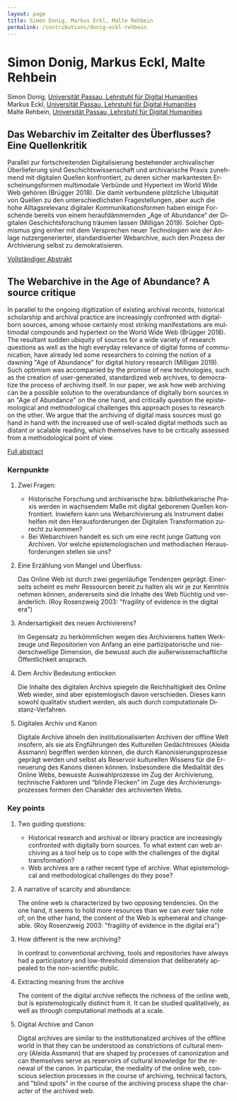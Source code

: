 ```yaml
---
layout: page
title: Simon Donig, Markus Eckl, Malte Rehbein
permalink: /contributions/donig-eckl-rehbein
---
```


# Simon Donig, Markus Eckl, Malte Rehbein

Simon Donig, [Universität Passau, Lehrstuhl für Digital Humanities](https://www.phil.uni-passau.de/dh/)<br/>
Markus Eckl, [Universität Passau, Lehrstuhl für Digital Humanities](https://www.phil.uni-passau.de/dh/)<br/>
Malte Rehbein, [Universität Passau, Lehrstuhl für Digital Humanities](https://www.phil.uni-passau.de/dh/)

<div class="language-container">
<section lang="de" markdown="1">

## Das Webarchiv im Zeitalter des Überflusses? Eine Quellenkritik

Parallel zur fortschreitenden Digitalisierung bestehender archivalischer Überlieferung sind Geschichtswissenschaft und archivarische Praxis zunehmend mit digitalen Quellen konfrontiert, zu deren sicher markantesten Erscheinungsformen multimodale Verbünde und Hypertext im World Wide Web gehören (Brügger 2018). Die damit verbundene plötzliche Ubiquität von Quellen zu den unterschiedlichsten Fragestellungen, aber auch die hohe Alltagsrelevanz digitaler Kommunikationsformen haben einige Forschende bereits von einem heraufdämmernden „Age of Abundance“ der Digitalen Geschichtsforschung träumen lassen (Milligan 2019). Solcher Optimismus ging einher mit dem Versprechen neuer Technologien wie der Anlage nutzergenerierter, standardisierter Webarchive, auch den Prozess der Archivierung selbst zu demokratisieren.

[Vollständiger Abstrakt](DonigEcklRehbein_de.pdf)

</section>
<section lang="en" markdown="1">

## The Webarchive in the Age of Abundance? A source critique

In parallel to the ongoing digitization of existing archival records, historical scholarship and archival practice are increasingly confronted with digital-born sources, among whose certainly most striking manifestations are multimodal compounds and hypertext on the World Wide Web (Brügger 2018). The resultant sudden ubiquity of sources for a wide variety of research questions as well as the high everyday relevance of digital forms of communication, have already led some researchers to coining the notion of a dawning "Age of Abundance" for digital history research (Milligan 2019). Such optimism was accompanied by the promise of new technologies, such as the creation of user-generated, standardized web archives, to democratize the process of archiving itself. In our paper, we ask how web archiving can be a possible solution to the overabundance of digitally born sources in an "Age of Abundance" on the one hand, and critically question the epistemological and methodological challenges this approach poses to research on the other. We argue that the archiving of digital mass sources must go hand in hand with the increased use of well-scaled digital methods such as distant or scalable reading, which themselves have to be critically assessed from a methodological point of view.

[Full abstract](DonigEcklRehbein_en.pdf)

</section>
</div>

<div class="language-container">
<section lang="de" markdown="1">

### Kernpunkte

1. Zwei Fragen:

    - Historische Forschung und archivarische bzw. bibliothekarische Praxis werden in wachsendem Maße mit digital geborenen Quellen konfrontiert. Inwiefern kann uns Webarchivierung als Instrument dabei helfen mit den Herausforderungen der Digitalen Transformation zurecht zu kommen?
    - Bei Webarchiven handelt es sich um eine recht junge Gattung von Archiven. Vor welche epistemologischen und methodischen Herausforderungen stellen sie uns?

2. Eine Erzählung von Mangel und Überfluss:

    Das Online Web ist durch zwei gegenläufige Tendenzen geprägt. Einerseits scheint es mehr Ressourcen bereit zu halten als wir je zur Kenntnis nehmen können, andererseits sind die Inhalte des Web flüchtig und veränderlich. (Roy Rosenzweig 2003: "fragility of evidence in the digital era")

3. Andersartigkeit des neuen Archivierens?

    Im Gegensatz zu herkömmlichen wegen des Archivierens hatten Werkzeuge und Repositorien von Anfang an eine partizipatorische und niederschwellige Dimension, die bewusst auch die außerwissenschaftliche Öffentlichkeit ansprach.

4. Dem Archiv Bedeutung entlocken

    Die Inhalte des digitalen Archivs spiegeln die Reichhaltigkeit des Online Web wieder, sind aber epistemlogisch davon verschieden. Dieses kann sowohl qualitativ studiert werden, als auch durch computationale Distanz-Verfahren.

5. Digitales Archiv und Kanon

    Digitale Archive ähneln den institutionalisierten Archiven der offline Welt insofern, als sie als Engführungen des Kulturellen Gedächtnisses (Aleida Assmann) begriffen werden können, die durch Kanonisierungsprozesse geprägt werden und selbst als Reservoir kulturellen Wissens für die Erneuerung des Kanons dienen können. Insbesondere die Medialität des Online Webs, bewusste Auswahlprozesse im Zug der Archivierung, technische Faktoren und “blinde Flecken” im Zuge des Archivierungsprozesses formen den Charakter des archivierten Webs.

</section>
<section lang="en" markdown="1">

### Key points

1. Two guiding questions:

    - Historical research and archival or library practice are increasingly confronted with digitally born sources. To what extent can web archiving as a tool help us to cope with the challenges of the digital transformation?
    - Web archives are a rather recent type of archive. What epistemological and methodological challenges do they pose?

2. A narrative of scarcity and abundance:

    The online web is characterized by two opposing tendencies. On the one hand, it seems to hold more resources than we can ever take note of; on the other hand, the content of the Web is ephemeral and changeable. (Roy Rosenzweig 2003: "fragility of evidence in the digital era")

3. How different is the new archiving?

    In contrast to conventional archiving, tools and repositories have always had a participatory and low-threshold dimension that deliberately appealed to the non-scientific public.

4. Extracting meaning from the archive

    The content of the digital archive reflects the richness of the online web, but is epistemologically distinct from it. It can be studied qualitatively, as well as through computational methods at a scale.

5. Digital Archive and Canon

    Digital archives are similar to the institutionalized archives of the offline world in that they can be understood as constrictions of cultural memory (Aleida Assmann) that are shaped by processes of canonization and can themselves serve as reservoirs of cultural knowledge for the renewal of the canon. In particular, the mediality of the online web, conscious selection processes in the course of archiving, technical factors, and "blind spots" in the course of the archiving process shape the character of the archived web.

</section>
</div>
